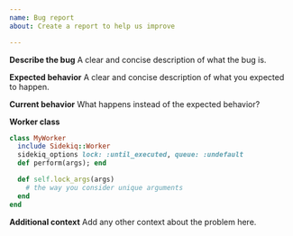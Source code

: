 ```yaml
---
name: Bug report
about: Create a report to help us improve

---
```


**Describe the bug**
A clear and concise description of what the bug is.

**Expected behavior**
A clear and concise description of what you expected to happen.

**Current behavior**
What happens instead of the expected behavior?

**Worker class**

```ruby
class MyWorker
  include Sidekiq::Worker
  sidekiq_options lock: :until_executed, queue: :undefault
  def perform(args); end

  def self.lock_args(args)
    # the way you consider unique arguments
  end
end
```

**Additional context**
Add any other context about the problem here.

